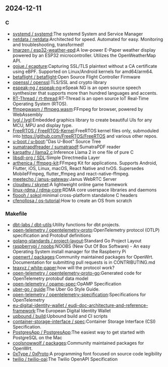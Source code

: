 ## 2024-12-11

### C

* [systemd / systemd](https://github.com/systemd/systemd):The systemd System and Service Manager
* [netdata / netdata](https://github.com/netdata/netdata):Architected for speed. Automated for easy. Monitoring and troubleshooting, transformed!
* [lmarzen / esp32-weather-epd](https://github.com/lmarzen/esp32-weather-epd):A low-power E-Paper weather display powered by an ESP32 microcontroller. Utilizes the OpenWeatherMap API.
* [gojue / ecapture](https://github.com/gojue/ecapture):Capturing SSL/TLS plaintext without a CA certificate using eBPF. Supported on Linux/Android kernels for amd64/arm64.
* [betaflight / betaflight](https://github.com/betaflight/betaflight):Open Source Flight Controller Firmware
* [openssl / openssl](https://github.com/openssl/openssl):TLS/SSL and crypto library
* [espeak-ng / espeak-ng](https://github.com/espeak-ng/espeak-ng):eSpeak NG is an open source speech synthesizer that supports more than hundred languages and accents.
* [RT-Thread / rt-thread](https://github.com/RT-Thread/rt-thread):RT-Thread is an open source IoT Real-Time Operating System (RTOS).
* [ffmpegwasm / ffmpeg.wasm](https://github.com/ffmpegwasm/ffmpeg.wasm):FFmpeg for browser, powered by WebAssembly
* [lvgl / lvgl](https://github.com/lvgl/lvgl):Embedded graphics library to create beautiful UIs for any MCU, MPU and display type.
* [FreeRTOS / FreeRTOS-Kernel](https://github.com/FreeRTOS/FreeRTOS-Kernel):FreeRTOS kernel files only, submoduled into https://github.com/FreeRTOS/FreeRTOS and various other repos.
* [u-boot / u-boot](https://github.com/u-boot/u-boot):"Das U-Boot" Source Tree
* [sumatrapdfreader / sumatrapdf](https://github.com/sumatrapdfreader/sumatrapdf):SumatraPDF reader
* [karpathy / llama2.c](https://github.com/karpathy/llama2.c):Inference Llama 2 in one file of pure C
* [libsdl-org / SDL](https://github.com/libsdl-org/SDL):Simple Directmedia Layer
* [arthenica / ffmpeg-kit](https://github.com/arthenica/ffmpeg-kit):FFmpeg Kit for applications. Supports Android, Flutter, iOS, Linux, macOS, React Native and tvOS. Supersedes MobileFFmpeg, flutter_ffmpeg and react-native-ffmpeg.
* [meetecho / janus-gateway](https://github.com/meetecho/janus-gateway):Janus WebRTC Server
* [cloudwu / skynet](https://github.com/cloudwu/skynet):A lightweight online game framework
* [linux-rdma / rdma-core](https://github.com/linux-rdma/rdma-core):RDMA core userspace libraries and daemons
* [floooh / sokol](https://github.com/floooh/sokol):minimal cross-platform standalone C headers
* [cfenollosa / os-tutorial](https://github.com/cfenollosa/os-tutorial):How to create an OS from scratch

### Makefile

* [dbt-labs / dbt-utils](https://github.com/dbt-labs/dbt-utils):Utility functions for dbt projects.
* [open-telemetry / opentelemetry-proto](https://github.com/open-telemetry/opentelemetry-proto):OpenTelemetry protocol (OTLP) specification and Protobuf definitions
* [golang-standards / project-layout](https://github.com/golang-standards/project-layout):Standard Go Project Layout
* [raspberrypi / noobs](https://github.com/raspberrypi/noobs):NOOBS (New Out Of Box Software) - An easy Operating System install manager for the Raspberry Pi
* [openwrt / packages](https://github.com/openwrt/packages):Community maintained packages for OpenWrt. Documentation for submitting pull requests is in CONTRIBUTING.md
* [teaxyz / white-paper](https://github.com/teaxyz/white-paper):how will the protocol work?
* [open-telemetry / opentelemetry-proto-go](https://github.com/open-telemetry/opentelemetry-proto-go):Generated code for OpenTelemetry protobuf data model
* [open-telemetry / opamp-spec](https://github.com/open-telemetry/opamp-spec):OpAMP Specification
* [uber-go / guide](https://github.com/uber-go/guide):The Uber Go Style Guide.
* [open-telemetry / opentelemetry-specification](https://github.com/open-telemetry/opentelemetry-specification):Specifications for OpenTelemetry
* [eu-digital-identity-wallet / eudi-doc-architecture-and-reference-framework](https://github.com/eu-digital-identity-wallet/eudi-doc-architecture-and-reference-framework):The European Digital Identity Wallet
* [upbound / build](https://github.com/upbound/build):Upbound build and CI scripts
* [container-storage-interface / spec](https://github.com/container-storage-interface/spec):Container Storage Interface (CSI) Specification.
* [PostgresApp / PostgresApp](https://github.com/PostgresApp/PostgresApp):The easiest way to get started with PostgreSQL on the Mac
* [coolsnowwolf / packages](https://github.com/coolsnowwolf/packages):Community maintained packages for OpenWrt.
* [0xType / 0xProto](https://github.com/0xType/0xProto):A programming font focused on source code legibility
* [twilio / twilio-oai](https://github.com/twilio/twilio-oai):The Twilio OpenAPI Specification

